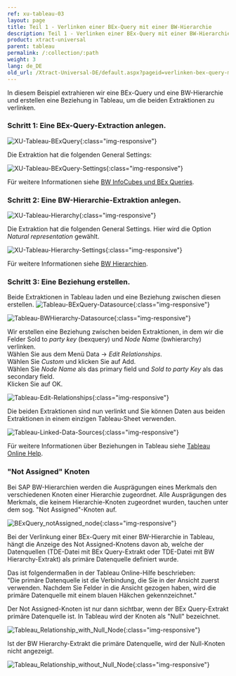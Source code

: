 ```yaml
---
ref: xu-tableau-03
layout: page
title: Teil 1 - Verlinken einer BEx-Query mit einer BW-Hierarchie
description: Teil 1 - Verlinken einer BEx-Query mit einer BW-Hierarchie
product: xtract-universal
parent: tableau
permalink: /:collection/:path
weight: 3
lang: de_DE
old_url: /Xtract-Universal-DE/default.aspx?pageid=verlinken-bex-query-mit-bw-hierarchie
---
```


In diesem Beispiel extrahieren wir eine BEx-Query und eine BW-Hierarchie und erstellen eine Beziehung in Tableau, um die beiden Extraktionen zu verlinken. 

### Schritt 1: Eine BEx-Query-Extraction anlegen.
![XU-Tableau-BExQuery](/img/content/XU-Tableau-BExQuery.png){:class="img-responsive"}

Die Extraktion hat die folgenden General Settings:

![XU-Tableau-BExQuery-Settings](/img/content/XU-Tableau-BExQuery-Settings.png){:class="img-responsive"}

Für weitere Informationen siehe [BW InfoCubes und BEx Queries](../../bw-infocubes-und-bex-queries).

### Schritt 2: Eine BW-Hierarchie-Extraktion anlegen.

![XU-Tableau-Hierarchy](/img/content/XU-Tableau-Hierarchy.png){:class="img-responsive"}

Die Extraktion hat die folgenden General Settings. Hier wird die Option *Natural representation* gewählt. 

![XU-Tableau-Hierarchy-Settings](/img/content/XU-Tableau-Hierarchy-Settings.png){:class="img-responsive"}

Für weitere Informationen siehe [BW Hierarchien](../../bw-hierarchien).


### Schritt 3: Eine Beziehung erstellen.
Beide Extraktionen in Tableau laden und eine Beziehung zwischen diesen erstellen.
![Tableau-BExQuery-Datasource](/img/content/Tableau-BExQuery-Datasource.png){:class="img-responsive"}

![Tableau-BWHierarchy-Datasource](/img/content/Tableau-BWHierarchy-Datasource.png){:class="img-responsive"}

Wir erstellen eine Beziehung zwischen beiden Extraktionen, in dem wir die Felder Sold to *party key* (bexquery) und *Node Name* (bwhierarchy) verlinken.<br>
Wählen Sie aus dem Menü Data -> *Edit Relationships*.<br>
Wählen Sie *Custom* und klicken Sie auf Add.<br>
Wählen Sie *Node Name* als das primary field und *Sold to party Key* als das secondary field.<br>
Klicken Sie auf OK.

![Tableau-Edit-Relationships](/img/content/Tableau-Edit-Relationships.png){:class="img-responsive"}

Die beiden Extraktionen sind nun verlinkt und Sie können Daten aus beiden Extraktionen in einem einzigen Tableau-Sheet verwenden. 

![Tableau-Linked-Data-Sources](/img/content/Tableau-Linked-Data-Sources.png){:class="img-responsive"}

Für weitere Informationen über Beziehungen in Tableau siehe [Tableau Online Help](https://www.tableau.com/support/online). 

### "Not Assigned" Knoten

Bei SAP BW-Hierarchien werden die Ausprägungen eines Merkmals den verschiedenen Knoten einer Hierarchie zugeordnet. Alle Ausprägungen des Merkmals, die keinem Hierarchie-Knoten zugeordnet wurden, tauchen unter dem sog. "Not Assigned"-Knoten auf.

![BExQuery_notAssigned_node](/img/content/BExQuery_notAssigned_node.png){:class="img-responsive"}

Bei der Verlinkung einer BEx-Query mit einer BW-Hierarchie in Tableau, hängt die Anzeige des Not Assigned-Knotens davon ab, welche der Datenquellen (TDE-Datei mit BEx Query-Extrakt oder TDE-Datei mit BW Hierarchy-Extrakt) als primäre Datenquelle definiert wurde.

Das ist folgendermaßen in der Tableau Online-Hilfe beschrieben:<br>
"Die primäre Datenquelle ist die Verbindung, die Sie in der Ansicht zuerst verwenden. Nachdem Sie Felder in die Ansicht gezogen haben, wird die primäre Datenquelle mit einem blauen Häkchen gekennzeichnet."

Der Not Assigned-Knoten ist nur dann sichtbar, wenn der BEx Query-Extrakt primäre Datenquelle ist. In Tableau wird der Knoten als "Null" bezeichnet.

![Tableau_Relationship_with_Null_Node](/img/content/Tableau_Relationship_with_Null_Node.png){:class="img-responsive"}

Ist der BW Hierarchy-Extrakt die primäre Datenquelle, wird der Null-Knoten nicht angezeigt.

![Tableau_Relationship_without_Null_Node](/img/content/Tableau_Relationship_without_Null_Node.png){:class="img-responsive"}

